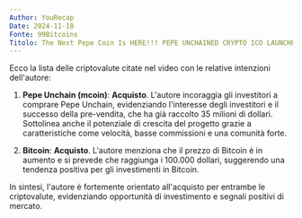 ```yaml
---
Author: YouRecap
Date: 2024-11-18
Fonte: 99Bitcoins
Titolo: The Next Pepe Coin Is HERE!!! PEPE UNCHAINED CRYPTO ICO LAUNCHES SOON! Next 10X Crypto Meme Coin?!
---
```


Ecco la lista delle criptovalute citate nel video con le relative intenzioni dell'autore:

1. **Pepe Unchain (mcoin)**: **Acquisto**. L'autore incoraggia gli investitori a comprare Pepe Unchain, evidenziando l'interesse degli investitori e il successo della pre-vendita, che ha già raccolto 35 milioni di dollari. Sottolinea anche il potenziale di crescita del progetto grazie a caratteristiche come velocità, basse commissioni e una comunità forte.

2. **Bitcoin**: **Acquisto**. L'autore menziona che il prezzo di Bitcoin è in aumento e si prevede che raggiunga i 100.000 dollari, suggerendo una tendenza positiva per gli investimenti in Bitcoin.

In sintesi, l'autore è fortemente orientato all'acquisto per entrambe le criptovalute, evidenziando opportunità di investimento e segnali positivi di mercato.
